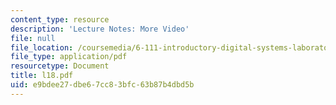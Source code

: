 ```yaml
---
content_type: resource
description: 'Lecture Notes: More Video'
file: null
file_location: /coursemedia/6-111-introductory-digital-systems-laboratory-fall-2002/e9bdee27dbe67cc83bfc63b87b4dbd5b_l18.pdf
file_type: application/pdf
resourcetype: Document
title: l18.pdf
uid: e9bdee27-dbe6-7cc8-3bfc-63b87b4dbd5b
---
```

